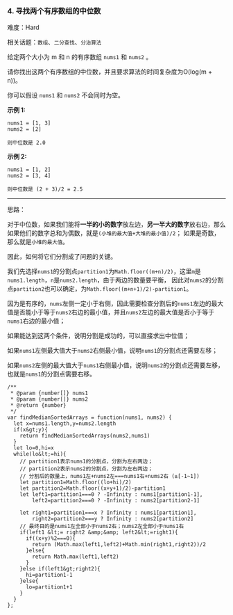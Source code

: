 ### 4. 寻找两个有序数组的中位数

难度：Hard

相关话题：`数组`、`二分查找`、`分治算法`

给定两个大小为 m 和 n 的有序数组 `nums1`  和 `nums2` 。



请你找出这两个有序数组的中位数，并且要求算法的时间复杂度为O(log(m + n))。



你可以假设 `nums1` 和 `nums2` 不会同时为空。



 **示例 1:** 





```
nums1 = [1, 3]
nums2 = [2]

则中位数是 2.0

```

 **示例 2:** 





```
nums1 = [1, 2]
nums2 = [3, 4]

则中位数是 (2 + 3)/2 = 2.5

```


-----

思路：

对于中位数，如果我们能将**一半的小的数字**放左边，**另一半大的数字**放右边，那么如果他们的数字总和为偶数，就是`(小堆的最大值+大堆的最小值)/2`；
如果是奇数，那么就是`小堆的最大值`。

因此，如何将它们分割成了问题的关键。

我们先选择`nums1`的分割点`partition1`为`Math.floor((m+n)/2)`，这里`m`是`nums1.length`，`n`是`nums2.length`，由于两边的数量要平衡，
因此对`nums2`的分割点`partition2`也可以确定，为`Math.floor((m+n+1)/2)-partition1`。

因为是有序的，`nums`左侧一定小于右侧，因此需要检查分割后的`nums1`左边的最大值是否能小于等于`nums2`右边的最小值，并且`nums2`左边的最大值是否小于等于`nums1`右边的最小值；

如果能达到这两个条件，说明分割是成功的，可以直接求出中位值；

如果`nums1`左侧最大值大于`nums2`右侧最小值，说明`nums1`的分割点还需要左移；

如果`nums2`左侧的最大值大于`nums1`右侧最小值，说明`nums2`的分割点还需要左移，也就是`nums1`的分割点需要右移。


```
/**
 * @param {number[]} nums1
 * @param {number[]} nums2
 * @return {number}
 */
var findMedianSortedArrays = function(nums1, nums2) {
  let x=nums1.length,y=nums2.length
  if(x&gt;y){
    return findMedianSortedArrays(nums2,nums1)
  }
  let lo=0,hi=x
  while(lo&lt;=hi){
    // partition1表示nums1的分割点，分割为左右两边；
    // partition2表示nums2的分割点，分割为左右两边；
    // 分割后的数量上，nums1左+nums2左===nums1右+nums2右 (±[-1~1])
    let partition1=Math.floor((lo+hi)/2)
    let partition2=Math.floor((x+y+1)/2)-partition1
    let left1=partition1===0 ? -Infinity : nums1[partition1-1],
        left2=partition2===0 ? -Infinity : nums2[partition2-1]
    
    let right1=partition1===x ? Infinity : nums1[partition1],
        right2=partition2===y ? Infinity : nums2[partition2]
    // 最终目的是nums1左全部小于nums2右；nums2左全部小于nums1右
    if(left1 &lt;= right2 &amp;&amp; left2&lt;=right1){
      if((x+y)%2===0){
        return (Math.max(left1,left2)+Math.min(right1,right2))/2
      }else{
        return Math.max(left1,left2)
      }
    }else if(left1&gt;right2){
      hi=partition1-1
    }else{
      lo=partition1+1
    }
  }
};



```
